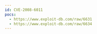 ```yaml
---
id: CVE-2008-6011
pocs:
  - https://www.exploit-db.com/raw/6631
  - https://www.exploit-db.com/raw/6634
---
```

